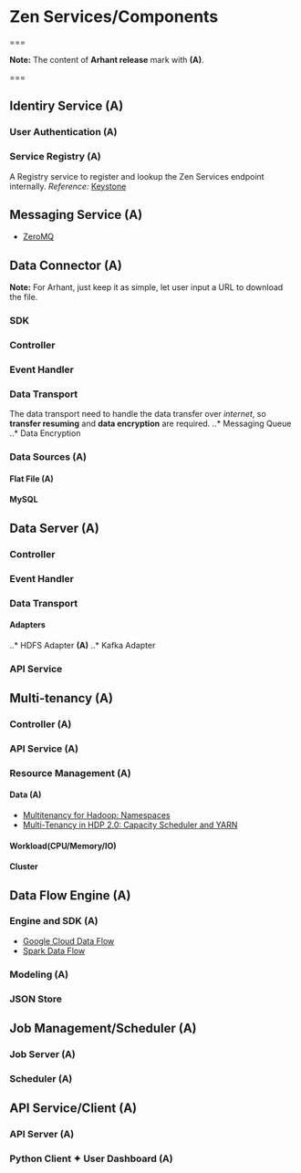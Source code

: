 <!--
        Licensed Materials - Property of esse.io

        (C) Copyright esse.io Inc. 2015 All Rights Reserved

        Licensed under the Apache License, Version 2.0 (the "License");
        you may not use this file except in compliance with the License.
        You may obtain a copy of the License at

           http://www.apache.org/licenses/LICENSE-2.0

        Unless required by applicable law or agreed to in writing, software
        distributed under the License is distributed on an "AS IS" BASIS,
        WITHOUT WARRANTIES OR CONDITIONS OF ANY KIND, either express or implied.
        See the License for the specific language governing permissions and
        limitations under the License.
-->

# Zen Services/Components

===

**Note:** The content of **Arhant release** mark with **(A)**.

===

## Identiry Service **(A)**
### User Authentication **(A)**
### Service Registry **(A)**
A Registry service to register and lookup the Zen Services endpoint internally.
*Reference:* [Keystone](https://wiki.openstack.org/wiki/Keystone)

## Messaging Service **(A)**

* [ZeroMQ](http://zeromq.org) 

## Data Connector **(A)**
**Note:** For Arhant, just keep it as simple, let user input a URL to download the file.

### SDK
### Controller
### Event Handler
### Data Transport
The data transport need to handle the data transfer over *internet*, so **transfer resuming** and **data encryption** are required.
..* Messaging Queue
..* Data Encryption

### Data Sources **(A)**
#### Flat File **(A)**
#### MySQL

## Data Server **(A)**
### Controller
### Event Handler
### Data Transport
#### Adapters
..* HDFS Adapter **(A)**
..* Kafka Adapter
### API Service

## Multi-tenancy **(A)**
### Controller **(A)**
### API Service **(A)**
### Resource Management **(A)**
#### Data **(A)**
* [Multitenancy for Hadoop: Namespaces](http://blog.cask.co/2015/04/multitenancy-for-hadoop-namespaces/)
* [Multi-Tenancy in HDP 2.0: Capacity Scheduler and YARN](http://hortonworks.com/blog/multi-tenancy-in-hdp-2-0-capacity-scheduler-and-yarn/)

#### Workload(CPU/Memory/IO)
#### Cluster 

## Data Flow Engine **(A)**
### Engine and SDK **(A)**
* [Google Cloud Data Flow](https://cloud.google.com/dataflow/)
* [Spark Data Flow](https://github.com/cloudera/spark-dataflow)
### Modeling **(A)**
### JSON Store

## Job Management/Scheduler **(A)**
### Job Server **(A)**
### Scheduler **(A)**

## API Service/Client **(A)**
### API Server **(A)**
### Python Client ✦ User Dashboard **(A)**